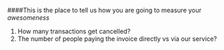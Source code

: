 ####This is the place to tell us how you are going to measure your _awesomeness_
1. How many transactions get cancelled?
2. The number of people paying the invoice directly vs via our service?
